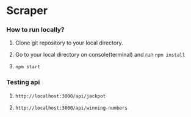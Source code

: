 # Scraper

### How to run locally?

1. Clone git repository to your local directory.

2. Go to your local directory on console(terminal) and run `npm install`

3. `npm start`

### Testing api

1. `http://localhost:3000/api/jackpot`

2. `http://localhost:3000/api/winning-numbers`